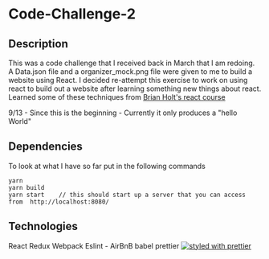 # Code-Challenge-2

## Description
This was a code challenge that I received back in March that I am redoing.  A Data.json file and a organizer_mock.png file were given to me to build a website using React.  I decided re-attempt this exercise to work on using react to build out a website after learning something new things about react. Learned some of these techniques from [Brian Holt's react course](https://btholt.github.io/complete-intro-to-react/) 

9/13 - Since this is the beginning - Currently it only produces a "hello World"

## Dependencies

To look at what I have so far put in the following commands 

```
yarn 
yarn build
yarn start    // this should start up a server that you can access from  http://localhost:8080/
```
## Technologies
React
Redux
Webpack
Eslint - AirBnB
babel
prettier  [![styled with prettier](https://img.shields.io/badge/styled_with-prettier-ff69b4.svg)](https://github.com/prettier/prettier)

